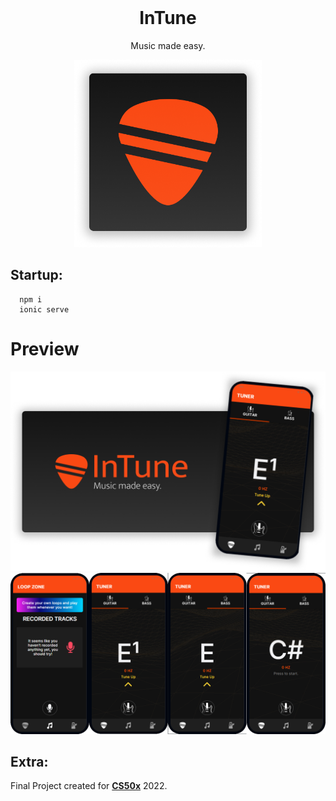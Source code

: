 <br>

<h1 align="center">InTune</h1>
<p align="center">Music made easy.</p>
<p align="center"><img height="300" src="src/assets/icon/favicon.png"</p>

## Startup:
```pwsh
  npm i
  ionic serve
```
# Preview
<img src="assets/images/preview1.png">
<img src="assets/images/preview2.png">

## Extra:

Final Project created for [**CS50x**](https://cs50.harvard.edu/x/) 2022.
